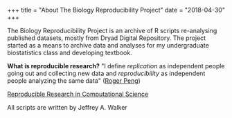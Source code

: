 +++
title = "About The Biology Reproducibility Project"
date = "2018-04-30"
+++

The Biology Reproducibility Project is an archive of R scripts re-analysing published datasets, mostly from Dryad Digital Repository. The project started as a means to archive data and analyses for my undergraduate biostatistics class and developing textbook.

**What is reproducible research?** "I define *replication* as independent people going out and collecting new data and *reproducibility* as independent people analyzing the same data" ([Roger Peng](https://simplystatistics.org/2011/12/02/reproducible-research-in-computational-science/))

[Reproducible Research in Computational Science](https://scholar.google.com/scholar?hl=en&as_sdt=0%2C20&q=Reproducible+Research+in+Computational+Science&btnG=)


All scripts are written by Jeffrey A. Walker


